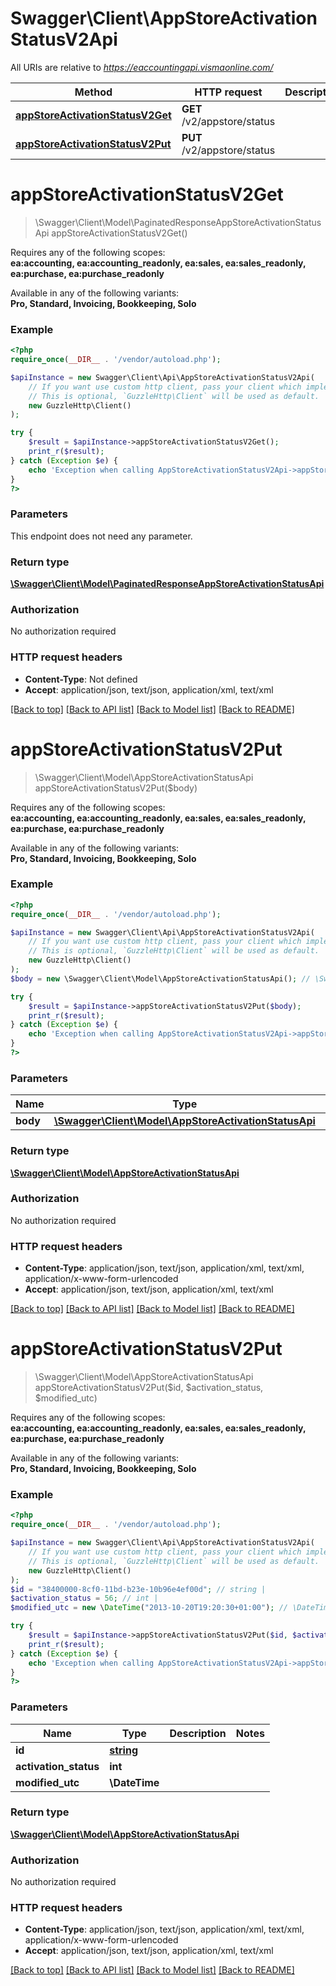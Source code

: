 # Swagger\Client\AppStoreActivationStatusV2Api

All URIs are relative to *https://eaccountingapi.vismaonline.com/*

Method | HTTP request | Description
------------- | ------------- | -------------
[**appStoreActivationStatusV2Get**](AppStoreActivationStatusV2Api.md#appstoreactivationstatusv2get) | **GET** /v2/appstore/status | 
[**appStoreActivationStatusV2Put**](AppStoreActivationStatusV2Api.md#appstoreactivationstatusv2put) | **PUT** /v2/appstore/status | 

# **appStoreActivationStatusV2Get**
> \Swagger\Client\Model\PaginatedResponseAppStoreActivationStatusApi appStoreActivationStatusV2Get()



<p>Requires any of the following scopes: <br><b>ea:accounting, ea:accounting_readonly, ea:sales, ea:sales_readonly, ea:purchase, ea:purchase_readonly</b></p><p>Available in any of the following variants: <br><b>Pro, Standard, Invoicing, Bookkeeping, Solo</b></p>

### Example
```php
<?php
require_once(__DIR__ . '/vendor/autoload.php');

$apiInstance = new Swagger\Client\Api\AppStoreActivationStatusV2Api(
    // If you want use custom http client, pass your client which implements `GuzzleHttp\ClientInterface`.
    // This is optional, `GuzzleHttp\Client` will be used as default.
    new GuzzleHttp\Client()
);

try {
    $result = $apiInstance->appStoreActivationStatusV2Get();
    print_r($result);
} catch (Exception $e) {
    echo 'Exception when calling AppStoreActivationStatusV2Api->appStoreActivationStatusV2Get: ', $e->getMessage(), PHP_EOL;
}
?>
```

### Parameters
This endpoint does not need any parameter.

### Return type

[**\Swagger\Client\Model\PaginatedResponseAppStoreActivationStatusApi**](../Model/PaginatedResponseAppStoreActivationStatusApi.md)

### Authorization

No authorization required

### HTTP request headers

 - **Content-Type**: Not defined
 - **Accept**: application/json, text/json, application/xml, text/xml

[[Back to top]](#) [[Back to API list]](../../README.md#documentation-for-api-endpoints) [[Back to Model list]](../../README.md#documentation-for-models) [[Back to README]](../../README.md)

# **appStoreActivationStatusV2Put**
> \Swagger\Client\Model\AppStoreActivationStatusApi appStoreActivationStatusV2Put($body)



<p>Requires any of the following scopes: <br><b>ea:accounting, ea:accounting_readonly, ea:sales, ea:sales_readonly, ea:purchase, ea:purchase_readonly</b></p><p>Available in any of the following variants: <br><b>Pro, Standard, Invoicing, Bookkeeping, Solo</b></p>

### Example
```php
<?php
require_once(__DIR__ . '/vendor/autoload.php');

$apiInstance = new Swagger\Client\Api\AppStoreActivationStatusV2Api(
    // If you want use custom http client, pass your client which implements `GuzzleHttp\ClientInterface`.
    // This is optional, `GuzzleHttp\Client` will be used as default.
    new GuzzleHttp\Client()
);
$body = new \Swagger\Client\Model\AppStoreActivationStatusApi(); // \Swagger\Client\Model\AppStoreActivationStatusApi | 

try {
    $result = $apiInstance->appStoreActivationStatusV2Put($body);
    print_r($result);
} catch (Exception $e) {
    echo 'Exception when calling AppStoreActivationStatusV2Api->appStoreActivationStatusV2Put: ', $e->getMessage(), PHP_EOL;
}
?>
```

### Parameters

Name | Type | Description  | Notes
------------- | ------------- | ------------- | -------------
 **body** | [**\Swagger\Client\Model\AppStoreActivationStatusApi**](../Model/AppStoreActivationStatusApi.md)|  |

### Return type

[**\Swagger\Client\Model\AppStoreActivationStatusApi**](../Model/AppStoreActivationStatusApi.md)

### Authorization

No authorization required

### HTTP request headers

 - **Content-Type**: application/json, text/json, application/xml, text/xml, application/x-www-form-urlencoded
 - **Accept**: application/json, text/json, application/xml, text/xml

[[Back to top]](#) [[Back to API list]](../../README.md#documentation-for-api-endpoints) [[Back to Model list]](../../README.md#documentation-for-models) [[Back to README]](../../README.md)

# **appStoreActivationStatusV2Put**
> \Swagger\Client\Model\AppStoreActivationStatusApi appStoreActivationStatusV2Put($id, $activation_status, $modified_utc)



<p>Requires any of the following scopes: <br><b>ea:accounting, ea:accounting_readonly, ea:sales, ea:sales_readonly, ea:purchase, ea:purchase_readonly</b></p><p>Available in any of the following variants: <br><b>Pro, Standard, Invoicing, Bookkeeping, Solo</b></p>

### Example
```php
<?php
require_once(__DIR__ . '/vendor/autoload.php');

$apiInstance = new Swagger\Client\Api\AppStoreActivationStatusV2Api(
    // If you want use custom http client, pass your client which implements `GuzzleHttp\ClientInterface`.
    // This is optional, `GuzzleHttp\Client` will be used as default.
    new GuzzleHttp\Client()
);
$id = "38400000-8cf0-11bd-b23e-10b96e4ef00d"; // string | 
$activation_status = 56; // int | 
$modified_utc = new \DateTime("2013-10-20T19:20:30+01:00"); // \DateTime | 

try {
    $result = $apiInstance->appStoreActivationStatusV2Put($id, $activation_status, $modified_utc);
    print_r($result);
} catch (Exception $e) {
    echo 'Exception when calling AppStoreActivationStatusV2Api->appStoreActivationStatusV2Put: ', $e->getMessage(), PHP_EOL;
}
?>
```

### Parameters

Name | Type | Description  | Notes
------------- | ------------- | ------------- | -------------
 **id** | [**string**](../Model/.md)|  |
 **activation_status** | **int**|  |
 **modified_utc** | **\DateTime**|  |

### Return type

[**\Swagger\Client\Model\AppStoreActivationStatusApi**](../Model/AppStoreActivationStatusApi.md)

### Authorization

No authorization required

### HTTP request headers

 - **Content-Type**: application/json, text/json, application/xml, text/xml, application/x-www-form-urlencoded
 - **Accept**: application/json, text/json, application/xml, text/xml

[[Back to top]](#) [[Back to API list]](../../README.md#documentation-for-api-endpoints) [[Back to Model list]](../../README.md#documentation-for-models) [[Back to README]](../../README.md)

